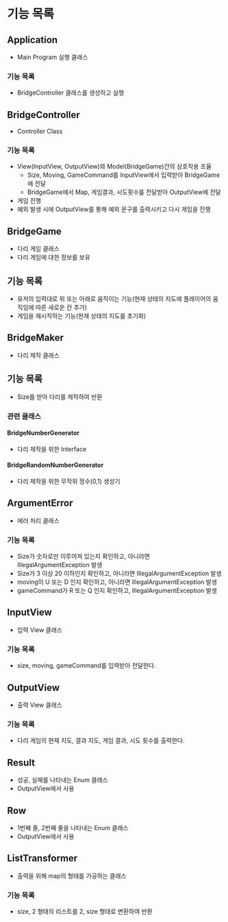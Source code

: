# 기능 목록

## Application
* Main Program 실행 클래스
### 기능 목록
* BridgeController 클래스를 생성하고 실행

## BridgeController
* Controller Class
### 기능 목록
* View(InputView, OutputView)와 Model(BridgeGame)간의 상호작용 조율
  * Size, Moving, GameCommand를 InputView에서 입력받아 BridgeGame에 전달
  * BridgeGame에서 Map, 게임결과, 시도횟수를 전달받아 OutputView에 전달
* 게임 진행
* 예외 발생 시에 OutputView를 통해 예외 문구를 출력시키고 다시 게임을 진행

## BridgeGame
* 다리 게임 클래스
* 다리 게임에 대한 정보를 보유
## 기능 목록
* 유저의 입력대로 위 또는 아래로 움직이는 기능(현재 상태의 지도에 플레이어의 움직임에 따른 새로운 칸 추가)
* 게임을 재시작하는 기능(현재 상태의 지도를 초기화)

## BridgeMaker
* 다리 제작 클래스
## 기능 목록
* Size를 받아 다리를 제작하여 반환
### 관련 클래스
#### BridgeNumberGenerator
* 다리 제작을 위한 Interface
#### BridgeRandomNumberGenerator
* 다리 제작을 위한 무작위 정수(0,1) 생성기

## ArgumentError
* 에러 처리 클래스
### 기능 목록
* Size가 숫자로만 이루어져 있는지 확인하고, 아니라면 IllegalArgumentException 발생
* Size가 3 이상 20 이하인지 확인하고, 아니라면 IllegalArgumentException 발생
* moving이 U 또는 D 인지 확인하고, 아니라면 IllegalArgumentException 발생
* gameCommand가 R 또는 Q 인지 확인하고, IllegalArgumentException 발생

## InputView
* 입력 View 클래스
### 기능 목록
* size, moving, gameCommand를 입력받아 전달한다.

## OutputView
* 출력 View 클래스
### 기능 목록
* 다리 게임의 현재 지도, 결과 지도, 게임 결과, 시도 횟수를 출력한다.

## Result
* 성공, 실패를 나타내는 Enum 클래스
* OutputView에서 사용

## Row
* 1번째 줄, 2번째 줄을 나타내는 Enum 클래스
* OutputView에서 사용

## ListTransformer
* 출력을 위해 map의 형태를 가공하는 클래스
### 기능 목록
* size, 2 형태의 리스트를 2, size 형태로 변환하여 반환